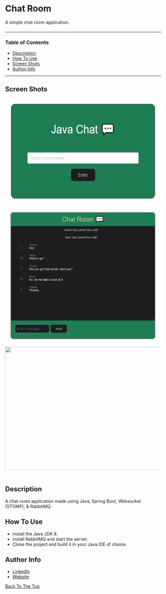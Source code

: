 # Chat Room

A simple chat room application.
  
###
---
  ### Table of Contents

- [Description](#description)
- [How To Use](#how-to-use)
- [Screen Shots](#screen-shots)
- [Author Info](#author-info)
  

---

 ## Screen Shots


<div class='container'align='center'>
  <img src="https://github.com/ctrl-alt-caleb/ChatRoom/blob/main/Images/javachatLogin1.PNG" width="600" height="350">
  <img src="https://github.com/ctrl-alt-caleb/ChatRoom/blob/main/Images/javachatRoom1.PNG" width="600" height="450">
</div>

<div class='container'align='center'>
  <img src="https://github.com/ctrl-alt-caleb/ChatRoom/blob/main/Images/JavaChatclip.gif" width="800" height="400"><br><br>
</div>

 

## Description
  
 A chat room application made using Java, Spring Boot, Websocket (STOMP), & RabbitMQ.
  
## How To Use

- install the Java JDK 8.
- install RabbitMQ and start the server.
- Clone the project and build it in your Java IDE of choice.


## Author Info

- [LinkedIn](https://linkedin.com/in/calebhebert)
- [Website](https://calebhebert.com)<br>


[Back To The Top](#Chat-Room)



